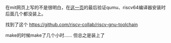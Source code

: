 在mit网页上写的不是很明白，在[这一页](https://pdos.csail.mit.edu/6.1810/2023/tools.html)的最后验证qumu、riscv64编译器安装时后面几个都没装上。

找到了这个
https://github.com/riscv-collab/riscv-gnu-toolchain

make的时候make了几个小时......
但总之是装上了